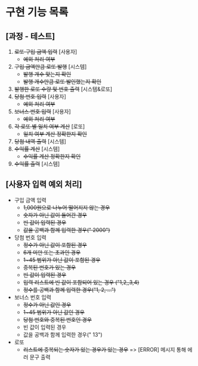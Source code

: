 # 구현 기능 목록

## [과정 - 테스트]
1. ~~로또 구입 금액 입력~~ [사용자]
   - ~~예외 처리 여부~~
2. ~~구입 금액만큼 로또 발행~~ [시스템]
   - ~~발행 개수 맞는지 확인~~
   - ~~발행 개수만큼 로또 발인했는지 확인~~
4. ~~발행한 로또 수량 및 번호 출력~~ [시스템&로또]
5. ~~당첨 번호 입력~~ [사용자]
   - ~~예외 처리 여부~~
6. ~~보너스 번호 입력~~ [사용자]
   - ~~예외 처리 여부~~
7. ~~각 로또 별 일치 여부 계산~~ [로또]
   - ~~일치 여부 계산 정확한지 확인~~
8. ~~당첨 내역 출력~~ [시스템]
9. ~~수익률 계산~~ [시스템]
   - ~~수익률 계산 정확한지 확인~~
10. ~~수익률 출력~~ [시스템]

## [사용자 입력 예외 처리]
- 구입 금액 입력
  - ~~1,000원으로 나누어 떨어지지 않는 경우~~
  - ~~숫자가 아닌 값이 들어간 경우~~
  - ~~빈 값이 입력된 경우~~
  - ~~값을 공백과 함께 입력한 경우("  2000")~~
- 당첨 번호 입력
  - ~~정수가 아닌 값이 포함된 경우~~
  - ~~6개 미만 또는 초과인 경우~~
  - ~~1~45 범위가 아닌 값이 포함된 경우~~
  - ~~중복된 번호가 있는 경우~~
  - ~~빈 값이 입력된 경우~~
  - ~~입력 리스트에 빈 값이 포함되어 있는 경우 ("1,2,,3,4)~~
  - ~~정수를 공백과 함께 입력한 경우("1, 2, ...")~~
- 보너스 번호 입력
  - ~~정수가 아닌 값인 경우~~
  - ~~1~45 범위가 아닌 값인 경우~~
  - ~~당첨 번호와 중복된 번호인 경우~~
  - 빈 값이 입력된 경우
  - 값을 공백과 함께 입력한 경우("   13")
- 로또
  - ~~리스트에 중복되는 숫자가 있는 경우가 있는 경우~~
=> [ERROR] 메시지 통해 에러 문구 출력
